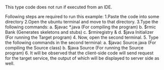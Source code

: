 This type code does not run if executed from an IDE.

Following steps are required to run this example:
1.Paste the code into some directory
2.Open the ubuntu terminal and move to that directory.
3.Type the following commands:
	a. $javac *.java (For compiling the program)
	b. $rmic Bank (Generates skeletons and stubs)
	c. $rmiregistry &
	d. $java Initializer (For running the Target program)
4. Now, open the second terminal.
5. Type the following commands in the second terminal:
	a. $javac Source.java (For compiling the Source class)
	b. $java Source (For running the Source program)
6. It will be observed that the client-side code will send request for the target service, the output of which will be displayed to server side as well.
